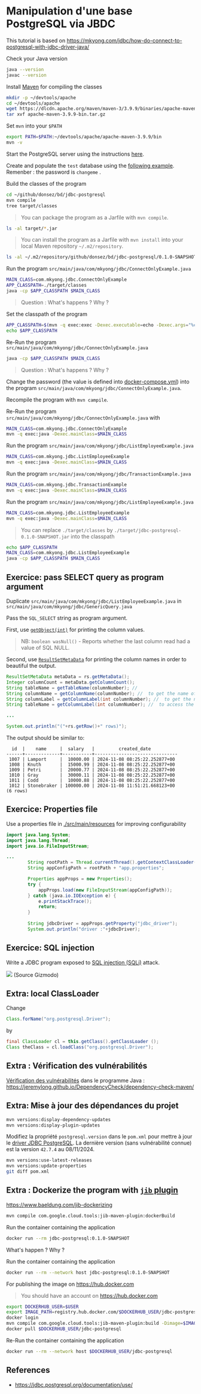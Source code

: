 # Manipulation d'une base PostgreSQL via JBDC 

This tutorial is based on https://mkyong.com/jdbc/how-do-connect-to-postgresql-with-jdbc-driver-java/

Check your Java version
```bash
java --version
javac --version
```

Install [Maven](https://maven.apache.org/install.html) for compiling the classes
```bash
mkdir -p ~/devtools/apache
cd ~/devtools/apache
wget https://dlcdn.apache.org/maven/maven-3/3.9.9/binaries/apache-maven-3.9.9-bin.tar.gz
tar xvf apache-maven-3.9.9-bin.tar.gz
```

Set `mvn` into your `$PATH` 
```bash
export PATH=$PATH:~/devtools/apache/apache-maven-3.9.9/bin
mvn -v
```

Start the PostgreSQL server using the instructions [here](../postgres/README.md).

Create and populate the `test` database using the [following example](../postgres/work/employee/employee.sql). Remenber : the password is `changeme` .


Build the classes of the program

```bash
cd ~/github/donsez/bd/jdbc-postgresql
mvn compile
tree target/classes
```

> You can package the program as a Jarfile with `mvn compile`.

```bash
ls -al target/*.jar
```

> You can install the program as a Jarfile with `mvn install` into your local Maven repository `~/.m2/repository`.

```bash
ls -al ~/.m2/repository/github/donsez/bd/jdbc-postgresql/0.1.0-SNAPSHOT/
```


Run the program `src/main/java/com/mkyong/jdbc/ConnectOnlyExample.java`
```bash
MAIN_CLASS=com.mkyong.jdbc.ConnectOnlyExample
APP_CLASSPATH=./target/classes
java -cp $APP_CLASSPATH $MAIN_CLASS
```

> Question : What's happens ? Why ?


Set the classpath of the program
```bash
APP_CLASSPATH=$(mvn -q exec:exec -Dexec.executable=echo -Dexec.args="%classpath")
echo $APP_CLASSPATH
```

Re-Run the program `src/main/java/com/mkyong/jdbc/ConnectOnlyExample.java`
```bash
java -cp $APP_CLASSPATH $MAIN_CLASS
```

> Question : What's happens ? Why ?

Change the password (the value is defined into [docker-compose.yml](../postgres/docker-compose.yml)) into the program `src/main/java/com/mkyong/jdbc/ConnectOnlyExample.java`.

Recompile the program with `mvn campile`.

Re-Run the program `src/main/java/com/mkyong/jdbc/ConnectOnlyExample.java` with
```bash
MAIN_CLASS=com.mkyong.jdbc.ConnectOnlyExample
mvn -q exec:java -Dexec.mainClass=$MAIN_CLASS
```

Run the program `src/main/java/com/mkyong/jdbc/ListEmployeeExample.java`
```bash
MAIN_CLASS=com.mkyong.jdbc.ListEmployeeExample
mvn -q exec:java -Dexec.mainClass=$MAIN_CLASS
```

Run the program `src/main/java/com/mkyong/jdbc/TransactionExample.java`
```bash
MAIN_CLASS=com.mkyong.jdbc.TransactionExample
mvn -q exec:java -Dexec.mainClass=$MAIN_CLASS
```

Run the program `src/main/java/com/mkyong/jdbc/ListEmployeeExample.java`
```bash
MAIN_CLASS=com.mkyong.jdbc.ListEmployeeExample
mvn -q exec:java -Dexec.mainClass=$MAIN_CLASS
```

> You can replace `./target/classes` by `./target/jdbc-postgresql-0.1.0-SNAPSHOT.jar` into the classpath

```bash
echo $APP_CLASSPATH
MAIN_CLASS=com.mkyong.jdbc.ListEmployeeExample
java -cp $APP_CLASSPATH $MAIN_CLASS
```


## Exercice: pass SELECT query as program argument 

Duplicate `src/main/java/com/mkyong/jdbc/ListEmployeeExample.java` in `src/main/java/com/mkyong/jdbc/GenericQuery.java`

Pass the `SQL_SELECT` string as program argument.

First, use [`getObject(int)`](https://docs.oracle.com/en/java/javase/23/docs/api/java.sql/java/sql/ResultSet.html) for printing the column values.

> NB: `boolean wasNull()` - Reports whether the last column read had a value of SQL NULL.


Second, use [`ResultSetMetaData`](https://docs.oracle.com/en/java/javase/23/docs/api/java.sql/java/sql/ResultSetMetaData.html) for printing the column names in order to beautiful the output.

```java
ResultSetMetaData metaData = rs.getMetaData();
Integer columnCount = metaData.getColumnCount();
String tableName = getTableName(columnNumber); // 
String columnName = getColumnName(columnNumber); //  to get the name of  the column
String columnLabel = getColumnLabel(int columnNumber); //  to get the name of  the column
String tableName = getColumnLabel(int columnNumber); //  to access the label of the column, which is specified after AS in the SQL query

...

System.out.println("("+rs.getRow()+" rows)");
```

The output should be similar to:

```console
  id  |    name     |  salary   |         created_date          
------+-------------+-----------+-------------------------------
 1007 | Lamport     |  10000.00 | 2024-11-08 08:25:22.252877+00
 1008 | Knuth       |  15000.99 | 2024-11-08 08:25:22.252877+00
 1009 | Petri       |  20000.77 | 2024-11-08 08:25:22.252877+00
 1010 | Gray        |  30000.11 | 2024-11-08 08:25:22.252877+00
 1011 | Codd        |  10000.88 | 2024-11-08 08:25:22.252877+00
 1012 | Stonebraker | 100000.00 | 2024-11-08 11:51:21.668123+00
(6 rows)
```

## Exercice: Properties file

Use a properties file in [./src/main/resources](./src/main/resources/app.properties) for improving configurability

```java
import java.lang.System;
import java.lang.Thread;
import java.io.FileInputStream;

...
        String rootPath = Thread.currentThread().getContextClassLoader().getResource("").getPath();
        String appConfigPath = rootPath + "app.properties";

        Properties appProps = new Properties();
        try {
            appProps.load(new FileInputStream(appConfigPath));            
        } catch (java.io.IOException e) {
            e.printStackTrace();
            return;
        }
        
        String jdbcDriver = appProps.getProperty("jdbc_driver");
        System.out.println("driver :"+jdbcDriver);
```

## Exercice: SQL injection

Write a JDBC program exposed to [SQL injection (SQLi)](https://fr.wikipedia.org/wiki/Injection_SQL) attack.

![](1705992627213.jpg)
(Source Gizmodo)

## Extra: local ClassLoader

Change
```java
Class.forName("org.postgresql.Driver");
```
by
```java
final ClassLoader cl = this.getClass().getClassLoader ();
Class theClass = cl.loadClass("org.postgresql.Driver");
```

## Extra : Vérification des vulnérabilités

[Vérification des vulnérabilités](https://mvnrepository.com/artifact/org.owasp/dependency-check-maven) dans le programme Java : https://jeremylong.github.io/DependencyCheck/dependency-check-maven/


## Extra: Mise à jour des dépendances du projet

```bash
mvn versions:display-dependency-updates
mvn versions:display-plugin-updates
```

Modifiez la propriété `postgresql.version` dans le `pom.xml` pour mettre à jour le [driver JDBC PostgreSQL](https://mvnrepository.com/artifact/org.postgresql/postgresql). La dernière version (sans vulnérabilité connue) est la version `42.7.4` au 08/11/2024.

```bash
mvn versions:use-latest-releases
mvn versions:update-properties
git diff pom.xml
```
 
## Extra : Dockerize the program with [`jib` plugin](https://github.com/GoogleContainerTools/jib/blob/master/jib-maven-plugin/README.md)

https://www.baeldung.com/jib-dockerizing


```bash
mvn compile com.google.cloud.tools:jib-maven-plugin:dockerBuild
```

Run the container containing the application 
```bash
docker run --rm jdbc-postgresql:0.1.0-SNAPSHOT
```

What's happen ? Why ?

Run the container containing the application 
```bash
docker run --rm --network host jdbc-postgresql:0.1.0-SNAPSHOT
```

For publishing the image on https://hub.docker.com

> You should have an account on https://hub.docker.com

```bash
export DOCKERHUB_USER=$USER
export IMAGE_PATH=registry.hub.docker.com/$DOCKERHUB_USER/jdbc-postgresql
docker login
mvn compile com.google.cloud.tools:jib-maven-plugin:build -Dimage=$IMAGE_PATH
docker pull $DOCKERHUB_USER/jdbc-postgresql
```

Re-Run the container containing the application 
```bash
docker run --rm --network host $DOCKERHUB_USER/jdbc-postgresql
```


## References
* https://jdbc.postgresql.org/documentation/use/
